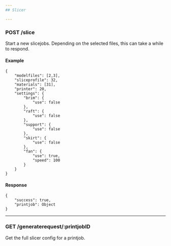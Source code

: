 ```yaml
---
## Slicer

---
```

### POST /slice
Start a new slicejobs. Depending on the selected files, this can take a while to respond.

#### Example
```
{
    "modelfiles": [2,3],
    "sliceprofile": 32,
    "materials": [31],
    "printer": 20,
    "settings": {
        "brim": {
            "use": false
        },
        "raft": {
            "use": false
        },
        "support": {
            "use": false
        },
        "skirt": {
            "use": false
        },
        "fan": {
            "use": true,
            "speed": 100
        }
    }
}
```

#### Response
```
{
    "success": true,
    "printjob": Object
}
```

---
### GET /generaterequest/:printjobID
Get the full slicer config for a printjob.